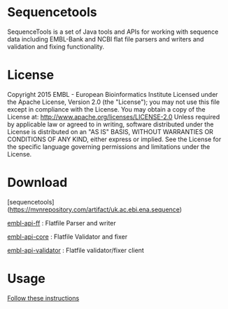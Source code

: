 # Sequencetools

SequenceTools is a set of Java tools and APIs for working with sequence data including EMBL-Bank and NCBI flat file parsers and writers and validation and fixing functionality. 

# License

Copyright 2015 EMBL - European Bioinformatics Institute Licensed under the Apache License, Version 2.0 (the "License"); 
you may not use this file except in compliance with the License. 
You may obtain a copy of the License at: http://www.apache.org/licenses/LICENSE-2.0 
Unless required by applicable law or agreed to in writing, software distributed under the License is distributed on an "AS IS" BASIS, WITHOUT WARRANTIES OR CONDITIONS OF ANY KIND, either express or implied. See the License for the specific language governing permissions and limitations under the License.

# Download

[sequencetools] (https://mvnrepository.com/artifact/uk.ac.ebi.ena.sequence) <br />

[embl-api-ff](https://mvnrepository.com/artifact/uk.ac.ebi.ena.sequence/embl-api-ff) : Flatfile Parser and writer <br /> 

[embl-api-core](https://mvnrepository.com/artifact/uk.ac.ebi.ena.sequence/embl-api-core) : Flatfile Validator and fixer <br />

[embl-api-validator](https://mvnrepository.com/artifact/uk.ac.ebi.ena.sequence/embl-api-validator) : 
Flatfile validator/fixer client <br />


# Usage

[Follow these instructions](http://www.ebi.ac.uk/ena/software/flat-file-validator)










